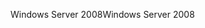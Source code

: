 <span data-ttu-id="fc00f-101">Windows Server 2008</span><span class="sxs-lookup"><span data-stu-id="fc00f-101">Windows Server 2008</span></span>